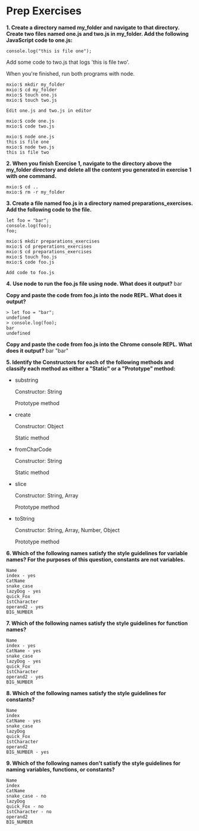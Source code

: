 # Prep Exercises

**1. Create a directory named my_folder and navigate to that directory. Create two files named one.js and two.js in my_folder. Add the following JavaScript code to one.js:**

```
console.log("this is file one");
```

Add some code to two.js that logs 'this is file two'.

When you're finished, run both programs with node.

```
mxio:$ mkdir my_folder
mxio:$ cd my_folder
mxio:$ touch one.js
mxio:$ touch two.js

Edit one.js and two.js in editor

mxio:$ code one.js
mxio:$ code two.js

mxio:$ node one.js
this is file one
mxio:$ node two.js
this is file two
```

**2. When you finish Exercise 1, navigate to the directory above the my_folder directory and delete all the content you generated in exercise 1 with one command.**

```
mxio:$ cd ..
mxio:$ rm -r my_folder
```

**3. Create a file named foo.js in a directory named preparations_exercises. Add the following code to the file.**

```
let foo = "bar";
console.log(foo);
foo;
```

```
mxio:$ mkdir preparations_exercises
mxio:$ cd preperations_exercises
mxio:$ cd preparations_exercises
mxio:$ touch foo.js
mxio:$ code foo.js

Add code to foo.js
```

**4.**
**Use node to run the foo.js file using node. What does it output?**
bar

**Copy and paste the code from foo.js into the node REPL. What does it output?**

```
> let foo = "bar";
undefined
> console.log(foo);
bar
undefined
```

**Copy and paste the code from foo.js into the Chrome console REPL. What does it output?**
bar
"bar"

**5. Identify the Constructors for each of the following methods and classify each method as either a "Static" or a "Prototype" method:**

- substring

  Constructor: String

  Prototype method

- create

  Constructor: Object

  Static method

- fromCharCode

  Constructor: String

  Static method

- slice

  Constructor: String, Array

  Prototype method

- toString

  Constructor: String, Array, Number, Object

  Prototype method

**6. Which of the following names satisfy the style guidelines for variable names? For the purposes of this question, constants are not variables.**

```
Name
index - yes
CatName
snake_case
lazyDog - yes
quick_Fox
1stCharacter
operand2 - yes
BIG_NUMBER
```

**7. Which of the following names satisfy the style guidelines for function names?**

```
Name
index - yes
CatName - yes
snake_case
lazyDog - yes
quick_Fox
1stCharacter
operand2 - yes
BIG_NUMBER
```

**8. Which of the following names satisfy the style guidelines for constants?**

```
Name
index
CatName - yes
snake_case
lazyDog
quick_Fox
1stCharacter
operand2
BIG_NUMBER - yes
```

**9. Which of the following names don't satisfy the style guidelines for naming variables, functions, or constants?**

```
Name
index
CatName
snake_case - no
lazyDog
quick_Fox - no
1stCharacter - no
operand2
BIG_NUMBER
```
